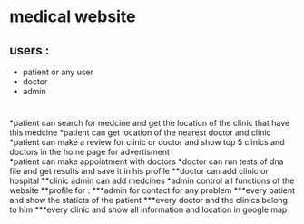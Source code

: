 # medical website

## users :
* patient or any user
* doctor
* admin
#
*patient can search for medcine and get the location of the clinic that have this medcine 
*patient can get location of the nearest doctor and clinic
*patient can make a review for clinic or doctor and show top 5 clinics and doctors in the home page for advertisment\
*patient can make appointment with doctors
*doctor can run tests of dna file and get results and save it in his profile
  **doctor can add clinic or hospital 
  **clinic admin can add medcines
*admin control all functions of the website
**profile for :
***admin for contact for any problem
***every patient and show the staticts of the patient
***every doctor and the clinics belong to him
***every clinic and show all information and location in google map
 


 
 



